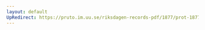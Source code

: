 ```yaml
---
layout: default
UpRedirect: https://pruto.im.uu.se/riksdagen-records-pdf/1877/prot-1877--fk--006/prot-1877--fk--006_001.pdf
---
```

